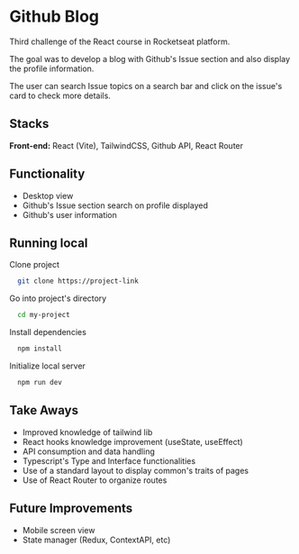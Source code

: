 # Github Blog

Third challenge of the React course in Rocketseat platform. 

The goal was to develop a blog with Github's Issue section and also display the profile information.

The user can search Issue topics on a search bar and click on the issue's card to check more details.


## Stacks

**Front-end:** React (Vite), TailwindCSS, Github API, React Router

## Functionality

- Desktop view
- Github's Issue section search on profile displayed
- Github's user information


## Running local

Clone project

```bash
  git clone https://project-link
```

Go into project's directory

```bash
  cd my-project
```

Install dependencies

```bash
  npm install
```

Initialize local server

```bash
  npm run dev
```


## Take Aways

- Improved knowledge of tailwind lib
- React hooks knowledge improvement (useState, useEffect)
- API consumption and data handling
- Typescript's Type and Interface functionalities
- Use of a standard layout to display common's traits of pages
- Use of React Router to organize routes

## Future Improvements

- Mobile screen view
- State manager (Redux, ContextAPI, etc)


